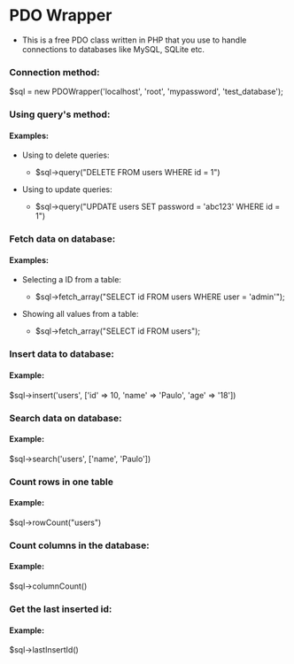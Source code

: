 # PDO Wrapper
* This is a free PDO class written in PHP that you use to handle connections to databases like MySQL, SQLite etc.

### Connection method:
$sql = new PDOWrapper('localhost', 'root', 'mypassword', 'test_database');

### Using query's method:
#### Examples:
* Using to delete queries:
    * $sql->query("DELETE FROM users WHERE id = 1")
    
* Using to update queries:
    * $sql->query("UPDATE users SET password = 'abc123' WHERE id = 1")

### Fetch data on database:
#### Examples:
* Selecting a ID from a table:
    * $sql->fetch_array("SELECT id FROM users WHERE user = 'admin'");
    
* Showing all values from a table:
    * $sql->fetch_array("SELECT id FROM users");

### Insert data to database:
#### Example:
$sql->insert('users', ['id' => 10, 'name' => 'Paulo', 'age' => '18'])

### Search data on database:
#### Example:
$sql->search('users', ['name', 'Paulo'])

### Count rows in one table
#### Example:
$sql->rowCount("users")

### Count columns in the database:
#### Example:
$sql->columnCount()

### Get the last inserted id:
#### Example:
$sql->lastInsertId()
